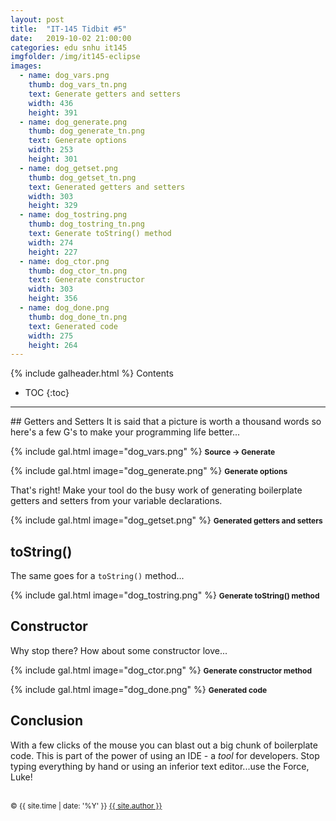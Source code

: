 ```yaml
---
layout: post
title:  "IT-145 Tidbit #5"
date:   2019-10-02 21:00:00
categories: edu snhu it145
imgfolder: /img/it145-eclipse
images:
  - name: dog_vars.png
    thumb: dog_vars_tn.png
    text: Generate getters and setters
    width: 436
    height: 391
  - name: dog_generate.png
    thumb: dog_generate_tn.png
    text: Generate options
    width: 253
    height: 301
  - name: dog_getset.png
    thumb: dog_getset_tn.png
    text: Generated getters and setters
    width: 303
    height: 329
  - name: dog_tostring.png
    thumb: dog_tostring_tn.png
    text: Generate toString() method
    width: 274
    height: 227
  - name: dog_ctor.png
    thumb: dog_ctor_tn.png
    text: Generate constructor
    width: 303
    height: 356
  - name: dog_done.png
    thumb: dog_done_tn.png
    text: Generated code
    width: 275
    height: 264
---
```

{% include galheader.html %}
Contents
* TOC
{:toc}
<hr/>
## Getters and Setters
It is said that a picture is worth a thousand words so here's a few G's to make your programming life better... 

{% include gal.html image="dog_vars.png" %}
<span style="font-size: 12px; font-weight: bold;">Source -> Generate</span>
<br/>

{% include gal.html image="dog_generate.png" %}
<span style="font-size: 12px; font-weight: bold;">Generate options</span>
<br/>

That's right! Make your tool do the busy work of generating boilerplate getters and setters from your variable declarations. 

{% include gal.html image="dog_getset.png" %}
<span style="font-size: 12px; font-weight: bold;">Generated getters and setters</span><br/>

## toString()
The same goes for a `toString()` method...

{% include gal.html image="dog_tostring.png" %}
<span style="font-size: 12px; font-weight: bold;">Generate toString() method</span><br/>

## Constructor
Why stop there? How about some constructor love...

{% include gal.html image="dog_ctor.png" %}
<span style="font-size: 12px; font-weight: bold;">Generate constructor method</span><br/>

{% include gal.html image="dog_done.png" %}
<span style="font-size: 12px; font-weight: bold;">Generated code</span><br/>

## Conclusion
With a few clicks of the mouse you can blast out a big chunk of boilerplate code. This is part of the power of using an IDE - a *tool* for developers. Stop typing everything by hand or using an inferior text editor...use the Force, Luke!

<br/>
<span><small>&copy; {{ site.time | date: '%Y' }} <a href="/about" class="black">{{ site.author }}</a></small></span>
